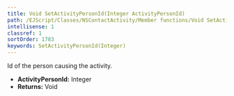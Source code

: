 ```yaml
---
title: Void SetActivityPersonId(Integer ActivityPersonId)
path: /EJScript/Classes/NSContactActivity/Member functions/Void SetActivityPersonId(Integer p_0)
intellisense: 1
classref: 1
sortOrder: 1783
keywords: SetActivityPersonId(Integer)
---
```



Id of the person causing the activity.



* **ActivityPersonId:** Integer
* **Returns:** Void


